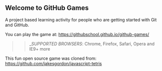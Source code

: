 ## Welcome to GitHub Games

A project based learning activity for people who are getting started with Git and GitHub.

You can play the game at: https://githubschool.github.io/github-games/

>> _*SUPPORTED BROWSERS*: Chrome, Firefox, Safari, Opera and IE9+ more

This fun open source game was cloned from: https://github.com/jakesgordon/javascript-tetris
